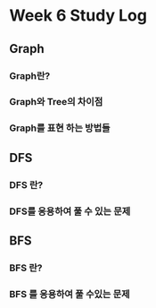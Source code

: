 # Week 6 Study Log

## Graph

### Graph란?

### Graph와 Tree의 차이점

### Graph를 표현 하는 방법들


## DFS

### DFS 란?

### DFS를 응용하여 풀 수 있는 문제

## BFS

### BFS 란?

### BFS 를 응용하여 풀 수있는 문제